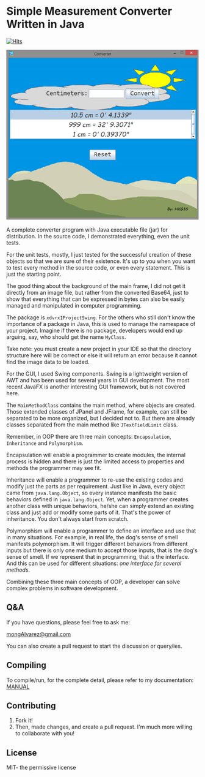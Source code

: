 # Simple Measurement Converter Written in Java
[![Hits](https://hits.seeyoufarm.com/api/count/incr/badge.svg?url=https%3A%2F%2Fgithub.com%2Fxdvrx1%2Fconverter-app&count_bg=%2379C83D&title_bg=%23555555&icon=&icon_color=%23E7E7E7&title=PAGE+VIEWS&edge_flat=false)](https://hits.seeyoufarm.com)

![GUI](resources/sampleGUI_mark5.png)

A complete converter program with Java 
executable file (jar) for distribution. In the source code,
I demonstrated everything, even the unit tests.

For the unit tests, mostly, I just tested for the successful creation
of these objects so that we are sure of their existence.
It's up to you when you want to test
every method in the source code, or even every statement.
This is just the starting point.

The good thing about the background of the main frame, I did not get it
directly from an image file, but rather from the 
converted Base64,
just to show that everything that can be expressed in
bytes can also be easily managed and manipulated in computer programming.

The package is `xdvrx1ProjectSwing`. For the others who still don't know
the importance of a package in Java, this is used to manage the namespace
of your project. Imagine if there is no package, developers would end
up arguing, say, who should get the name `MyClass`. 

Take note: you must create a new project in your IDE so that
the directory structure here will be correct or else it will
return an error because it cannot find the image data to be loaded. 
 
For the GUI, I used Swing components. Swing is a lightweight version of AWT
and has been used for several years in GUI development. The most recent JavaFX
is another interesting GUI framework, but is not covered here.

The `MainMethodClass` contains the main method, where objects
are created. Those extended classes of JPanel and JFrame,
for example, can still be separated
to be more organized, but I decided not to. But there
are already classes separated from the main method like `JTextFieldLimit`
class.

Remember, in OOP there are three main concepts: 
`Encapsulation`, `Inheritance` and `Polymorphism`.

Encapsulation will enable a programmer to create modules, the internal
process is hidden and there is just the limited access to properties and
methods the programmer may see fit.

Inheritance will enable a programmer to re-use the existing codes and modify
just the parts as per requirement. Just like in Java, every object came from
`java.lang.Object`, so every instance manifests the basic behaviors defined in 
`java.lang.Object`. Yet, when a programmer creates another class with unique
behaviors, he/she can simply extend an existing class and just add or modify
some parts of it. That's the power of inheritance. You don't always start 
from scratch.

Polymorphism will enable a programmer to define an interface
and use that in many situations. For example, in real life, the dog's
sense of smell manifests polymorphism. It will trigger different behaviors
from different inputs but there is
only one medium to accept those inputs, that is the dog's sense of smell.
If we represent that in programming, that is the interface. 
And this can be used for different situations: 
*one interface for several methods*.

Combining these three main concepts of OOP, a developer can 
solve complex problems in software development. 

## Q&A

If you have questions, please feel free to ask me: 

<mongAlvarez@gmail.com>
   
You can also create a pull request to start the discussion or query/ies.

## Compiling

To compile/run, for the complete detail, please refer to my documentation:
[MANUAL](https://gist.github.com/xdvrx1/c6e1b7bc41a52f2eb90358a4e6f8589b#file-gist_001-md)

## Contributing

1. Fork it!
2. Then, made changes, and create a pull request. 
I'm much more willing to collaborate with you!

## License

MIT- the permissive license
